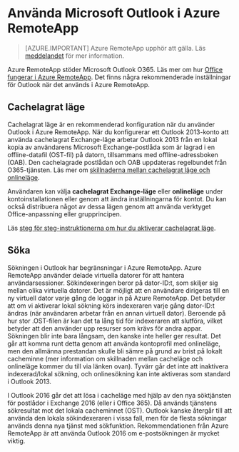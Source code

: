 <properties
    pageTitle="Använda Outlook i Azure RemoteApp | Microsoft Azure" 
    description="Information om hur du konfigurerar och använder Outlook i Azure RemoteApp | Microsoft Azure"
    services="remoteapp"
    documentationCenter=""
    authors="pavithir"
    manager="mbaldwin" />

<tags
    ms.service="remoteapp"
    ms.workload="compute"
    ms.tgt_pltfrm="na"
    ms.devlang="na"
    ms.topic="hero-article"
    ms.date="08/15/2016"
    ms.author="elizapo" />


# Använda Microsoft Outlook i Azure RemoteApp

> [AZURE.IMPORTANT]
> Azure RemoteApp upphör att gälla. Läs [meddelandet](https://go.microsoft.com/fwlink/?linkid=821148) för mer information.

Azure RemoteApp stöder Microsoft Outlook O365. Läs mer om hur [Office fungerar i Azure RemoteApp](remoteapp-officesubscription.md). Det finns några rekommenderade inställningar för Outlook när det används i Azure RemoteApp.

## Cachelagrat läge
Cachelagrat läge är en rekommenderad konfiguration när du använder Outlook i Azure RemoteApp. När du konfigurerar ett Outlook 2013-konto att använda cachelagrat Exchange-läge arbetar Outlook 2013 från en lokal kopia av användarens Microsoft Exchange-postlåda som är lagrad i en offline-datafil (OST-fil) på datorn, tillsammans med offline-adressboken (OAB). Den cachelagrade postlådan och OAB uppdateras regelbundet från O365-tjänsten. Läs mer om [skillnaderna mellan cachelagrat läge och onlineläge](https://technet.microsoft.com/library/jj683103.aspx).

Användaren kan välja **cachelagrat Exchange-läge** eller **onlineläge** under kontoinstallationen eller genom att ändra inställningarna för kontot. Du kan också distribuera något av dessa lägen genom att använda verktyget Office-anpassning eller grupprincipen.  

Läs [steg för steg-instruktionerna om hur du aktiverar cachelagrat läge](https://technet.microsoft.com/library/c6f4cad9-c918-420e-bab3-8b49e1885034#proc).

## Söka
Sökningen i Outlook har begränsningar i Azure RemoteApp. Azure RemoteApp använder delade virtuella datorer för att hantera användarsessioner. Sökindexeringen beror på dator-ID:t, som skiljer sig mellan olika virtuella datorer. Det är möjligt att en användare dirigeras till en ny virtuell dator varje gång de loggar in på Azure RemoteApp. Det betyder att om vi aktiverar lokal sökning körs indexeraren varje gång dator-ID:t ändras (när användaren arbetar från en annan virtuell dator). Beroende på hur stor .OST-filen är kan det ta lång tid för indexeraren att slutföra, vilket betyder att den använder upp resurser som krävs för andra appar. Sökningen blir inte bara långsam, den kanske inte heller ger resultat. Det går att komma runt detta genom att använda kontoprofil med onlineläge, men den allmänna prestandan skulle bli sämre på grund av brist på lokalt cacheminne (mer information om skillnaden mellan cacheläge och onlineläge kommer du till via länken ovan). Tyvärr går det inte att inaktivera indexerad/lokal sökning, och onlinesökning kan inte aktiveras som standard i Outlook 2013.

I Outlook 2016 går det att lösa i cacheläge med hjälp av den nya söktjänsten för postlådor i Exchange 2016 (eller i Office 365). Då används tjänstens sökresultat mot det lokala cacheminnet (OST). Outlook kanske återgår till att använda den lokala sökindexeraren i vissa fall, men för de flesta sökningar används denna nya tjänst med sökfunktion. Rekommendationen från Azure RemoteApp är att använda Outlook 2016 om e-postsökningen är mycket viktig.



<!--HONumber=Sep16_HO3-->


